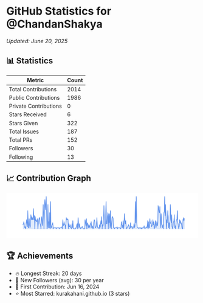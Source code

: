 # GitHub Statistics for @ChandanShakya
*Updated: June 20, 2025*

## 📊 Statistics
| Metric | Count |
|--------|--------|
| Total Contributions | 2014 |
| Public Contributions | 1986 |
| Private Contributions | 0 |
| Stars Received | 6 |
| Stars Given | 322 |
| Total Issues | 187 |
| Total PRs | 152 |
| Followers | 30 |
| Following | 13 |

## 📈 Contribution Graph

![Contribution Graph](./contribution_graph.png)

## 🏆 Achievements

- 🔥 Longest Streak: 20 days
- 👥 New Followers (avg): 30 per year
- 📅 First Contribution: Jun 16, 2024
- ⭐ Most Starred: kurakahani.github.io (3 stars)
